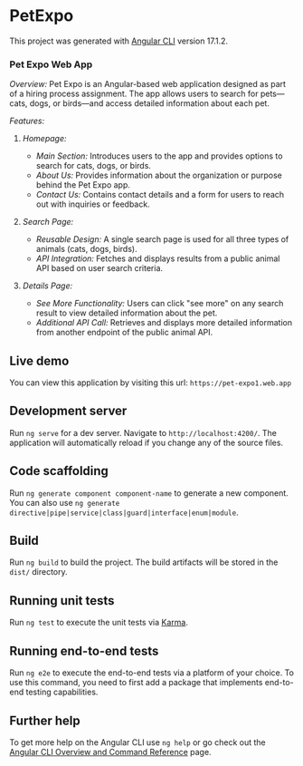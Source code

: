 # PetExpo

This project was generated with [Angular CLI](https://github.com/angular/angular-cli) version 17.1.2.

### Pet Expo Web App

*Overview:*
Pet Expo is an Angular-based web application designed as part of a hiring process assignment. The app allows users to search for pets—cats, dogs, or birds—and access detailed information about each pet.

*Features:*

1. *Homepage:*
    - *Main Section:* Introduces users to the app and provides options to search for cats, dogs, or birds.
    - *About Us:* Provides information about the organization or purpose behind the Pet Expo app.
    - *Contact Us:* Contains contact details and a form for users to reach out with inquiries or feedback.

2. *Search Page:*
    - *Reusable Design:* A single search page is used for all three types of animals (cats, dogs, birds).
    - *API Integration:* Fetches and displays results from a public animal API based on user search criteria.

3. *Details Page:*
    - *See More Functionality:* Users can click "see more" on any search result to view detailed information about the pet.
    - *Additional API Call:* Retrieves and displays more detailed information from another endpoint of the public animal API.

## Live demo
You can view this application by visiting this url: `https://pet-expo1.web.app`

## Development server

Run `ng serve` for a dev server. Navigate to `http://localhost:4200/`. The application will automatically reload if you change any of the source files.

## Code scaffolding

Run `ng generate component component-name` to generate a new component. You can also use `ng generate directive|pipe|service|class|guard|interface|enum|module`.

## Build

Run `ng build` to build the project. The build artifacts will be stored in the `dist/` directory.

## Running unit tests

Run `ng test` to execute the unit tests via [Karma](https://karma-runner.github.io).

## Running end-to-end tests

Run `ng e2e` to execute the end-to-end tests via a platform of your choice. To use this command, you need to first add a package that implements end-to-end testing capabilities.

## Further help

To get more help on the Angular CLI use `ng help` or go check out the [Angular CLI Overview and Command Reference](https://angular.io/cli) page.
